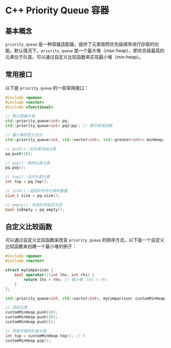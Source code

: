 # **C++ Priority Queue 容器**
## **基本概念**

`priority_queue` 是一种容器适配器，提供了元素按照优先级顺序进行存取的功能。默认情况下，`priority_queue` 是一个最大堆（max-heap），即优先级最高的元素位于队首。可以通过自定义比较函数来实现最小堆（min-heap）。

## **常用接口**
以下是 `priority_queue` 的一些常用接口：

```cpp
#include <queue>
#include <vector>
#include <functional>

// 默认是最大堆
std::priority_queue<int> pq;
std::priority_queue<int> pq2(pq); // 拷贝构造函数

// 最小堆的定义方式
std::priority_queue<int, std::vector<int>, std::greater<int>> minHeap;

// push()：在队尾添加元素
pq.push(10);

// pop()：移除队首元素
pq.pop();

// top()：访问队首元素
int top = pq.top();

// size()：返回队列中元素的数量
size_t size = pq.size();

// empty()：检查队列是否为空
bool isEmpty = pq.empty();
```

## **自定义比较函数**

可以通过自定义比较函数来改变 `priority_queue` 的排序方式。以下是一个自定义比较函数来创建一个最小堆的例子：

```cpp
#include <queue>
#include <vector>

struct myComparison {
    bool operator()(int lhs, int rhs) {
        return lhs > rhs; // 最小堆：lhs > rhs
    }
};

std::priority_queue<int, std::vector<int>, myComparison> customMinHeap;

// 添加元素
customMinHeap.push(10);
customMinHeap.push(20);
customMinHeap.push(5);

// 获取并移除队首元素
int top = customMinHeap.top(); // 5
customMinHeap.pop();
```
